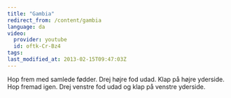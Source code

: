 ```yaml
---
title: "Gambia"
redirect_from: /content/gambia
language: da
video:
  provider: youtube
  id: oftk-Cr-Bz4
tags:
last_modified_at: 2013-02-15T09:47:03Z
---
```


Hop frem med samlede fødder. Drej højre fod udad. Klap på højre yderside.
Hop fremad igen. Drej venstre fod udad og klap på venstre yderside.
